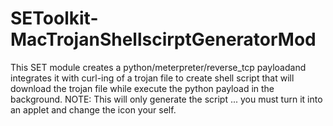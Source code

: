 # SEToolkit-MacTrojanShellscirptGeneratorMod
This SET module creates a python/meterpreter/reverse_tcp payloadand integrates it with curl-ing of a trojan file to create shell script that will download the trojan file while execute the python payload in the background. NOTE: This will only generate the script ... you must turn it into an applet and change the icon your self.
